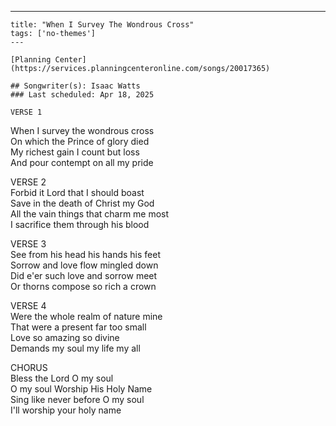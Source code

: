 ---
    title: "When I Survey The Wondrous Cross"
    tags: ['no-themes']
    ---

    [Planning Center](https://services.planningcenteronline.com/songs/20017365)

    ## Songwriter(s): Isaac Watts
    ### Last scheduled: Apr 18, 2025          

    VERSE 1  
When I survey the wondrous cross  
On which the Prince of glory died  
My richest gain I count but loss  
And pour contempt on all my pride  
  
VERSE 2  
Forbid it Lord that I should boast  
Save in the death of Christ my God  
All the vain things that charm me most  
I sacrifice them through his blood  
  
VERSE 3  
See from his head his hands his feet  
Sorrow and love flow mingled down  
Did e'er such love and sorrow meet  
Or thorns compose so rich a crown  
  
VERSE 4  
Were the whole realm of nature mine  
That were a present far too small  
Love so amazing so divine  
Demands my soul my life my all  
  
CHORUS  
Bless the Lord O my soul  
O my soul Worship His Holy Name  
Sing like never before O my soul  
I'll worship your holy name
    